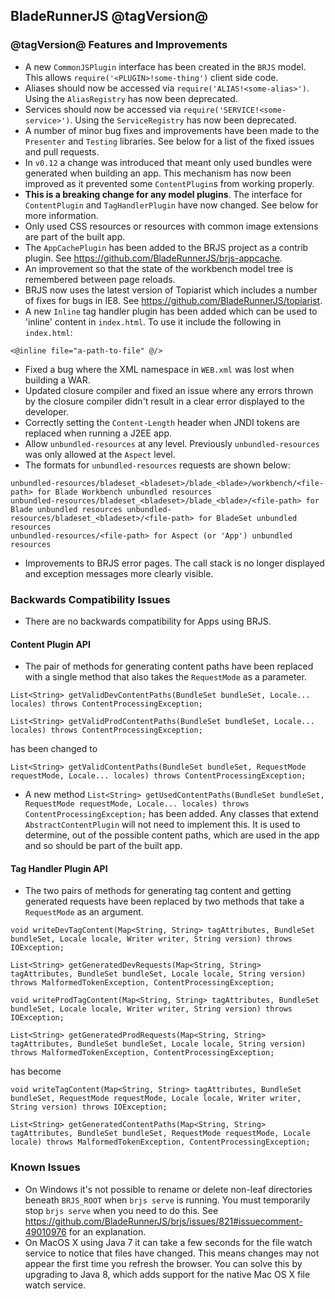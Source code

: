 ## BladeRunnerJS @tagVersion@

### @tagVersion@ Features and Improvements

- A new `CommonJSPlugin` interface has been created in the `BRJS` model. This allows `require('<PLUGIN>!some-thing')` client side code.
 - Aliases should now be accessed via `require('ALIAS!<some-alias>')`. Using the `AliasRegistry` has now been deprecated.
 - Services should now be accessed via `require('SERVICE!<some-service>')`. Using the `ServiceRegistry` has now been deprecated.
- A number of minor bug fixes and improvements have been made to the `Presenter` and `Testing` libraries. See below for a list of the fixed issues and pull requests.
- In `v0.12` a change was introduced that meant only used bundles were generated when building an app. This mechanism has now been improved as it prevented some `ContentPlugin`s from working properly.
 - **This is a breaking change for any model plugins**. The interface for `ContentPlugin` and `TagHandlerPlugin` have now changed. See below for more information.
- Only used CSS resources or resources with common image extensions are part of the built app.
- The `AppCachePlugin` has been added to the BRJS project as a contrib plugin. See https://github.com/BladeRunnerJS/brjs-appcache.
- An improvement so that the state of the workbench model tree is remembered between page reloads.
- BRJS now uses the latest version of Topiarist which includes a number of fixes for bugs in IE8. See https://github.com/BladeRunnerJS/topiarist.
- A new `Inline` tag handler plugin has been added which can be used to 'inline' content in `index.html`. To use it include the following in `index.html`:

```
<@inline file="a-path-to-file" @/>
```

- Fixed a bug where the XML namespace in `WEB.xml` was lost when building a WAR.
- Updated closure compiler and fixed an issue where any errors thrown by the closure compiler didn't result in a clear error displayed to the developer.
- Correctly setting the `Content-Length` header when JNDI tokens are replaced when running a J2EE app.
- Allow `unbundled-resources` at any level. Previously `unbundled-resources` was only allowed at the `Aspect` level.
 - The formats for `unbundled-resources` requests are shown below:

```
unbundled-resources/bladeset_<bladeset>/blade_<blade>/workbench/<file-path> for Blade Workbench unbundled resources
unbundled-resources/bladeset_<bladeset>/blade_<blade>/<file-path> for Blade unbundled resources	unbundled-resources/bladeset_<bladeset>/<file-path> for BladeSet unbundled resources
unbundled-resources/<file-path> for Aspect (or 'App') unbundled resources
```

- Improvements to BRJS error pages. The call stack is no longer displayed and exception messages more clearly visible.

### Backwards Compatibility Issues

- There are no backwards compatibility for Apps using BRJS.

#### Content Plugin API

- The pair of methods for generating content paths have been replaced with a single method that also takes the `RequestMode` as a parameter.

```
List<String> getValidDevContentPaths(BundleSet bundleSet, Locale... locales) throws ContentProcessingException;

List<String> getValidProdContentPaths(BundleSet bundleSet, Locale... locales) throws ContentProcessingException;
```

has been changed to

```
List<String> getValidContentPaths(BundleSet bundleSet, RequestMode requestMode, Locale... locales) throws ContentProcessingException;
```

- A new method `List<String> getUsedContentPaths(BundleSet bundleSet, RequestMode requestMode, Locale... locales) throws ContentProcessingException;` has been added. Any classes that extend `AbstractContentPlugin` will not need to implement this. It is used to determine, out of the possible content paths, which are used in the app and so should be part of the built app.


#### Tag Handler Plugin API

- The two pairs of methods for generating tag content and getting generated requests have been replaced by two methods that take a `RequestMode` as an argument.

```
void writeDevTagContent(Map<String, String> tagAttributes, BundleSet bundleSet, Locale locale, Writer writer, String version) throws IOException;

List<String> getGeneratedDevRequests(Map<String, String> tagAttributes, BundleSet bundleSet, Locale locale, String version) throws MalformedTokenException, ContentProcessingException;

void writeProdTagContent(Map<String, String> tagAttributes, BundleSet bundleSet, Locale locale, Writer writer, String version) throws IOException;

List<String> getGeneratedProdRequests(Map<String, String> tagAttributes, BundleSet bundleSet, Locale locale, String version) throws MalformedTokenException, ContentProcessingException;
```

has become

```
void writeTagContent(Map<String, String> tagAttributes, BundleSet bundleSet, RequestMode requestMode, Locale locale, Writer writer, String version) throws IOException;

List<String> getGeneratedContentPaths(Map<String, String> tagAttributes, BundleSet bundleSet, RequestMode requestMode, Locale locale) throws MalformedTokenException, ContentProcessingException;
```


### Known Issues

- On Windows it's not possible to rename or delete non-leaf directories beneath `BRJS_ROOT` when `brjs serve` is running. You must temporarily stop `brjs serve` when you need to do this. See https://github.com/BladeRunnerJS/brjs/issues/821#issuecomment-49010976 for an explanation.
- On MacOS X using Java 7 it can take a few seconds for the file watch service to notice that files have changed. This means changes may not appear the first time you refresh the browser. You can solve this by upgrading to Java 8, which adds support for the native Mac OS X file watch service.
